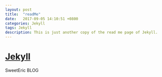 ```yaml
---
layout: post
title:  "readMe"
date:   2017-09-05 14:10:51 +0800
categories: Jekyll
tags: Jekyll
description: This is just another copy of the read me page of Jekyll.
---
```

# [Jekyll](https://jekyllrb.com/)


SweetEric BLOG
